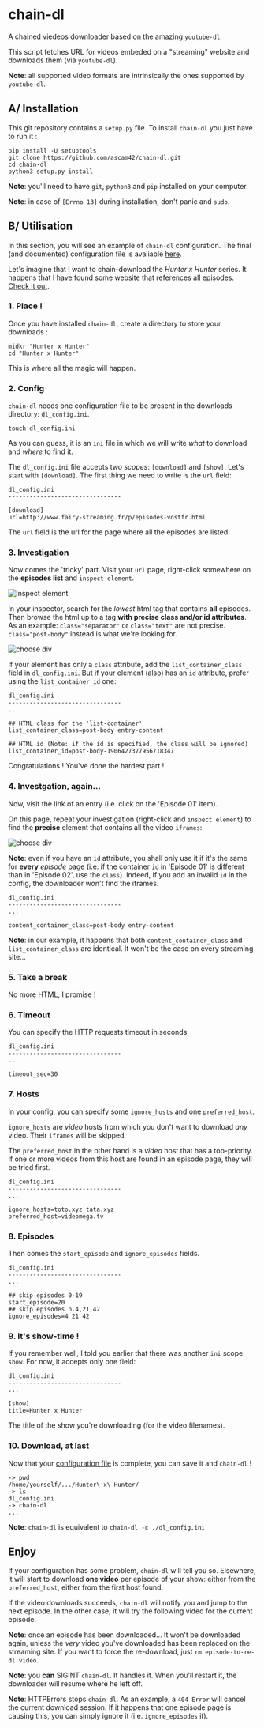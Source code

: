 chain-dl
============

A chained viedeos downloader based on the amazing `youtube-dl`.

This script fetches URL for videos embeded on a "streaming" website and downloads them (via `youtube-dl`).

**Note**: all supported video formats are intrinsically the ones supported by `youtube-dl`.





A/ Installation
------------

This git repository contains a `setup.py` file. To install `chain-dl` you just have to run it :

    pip install -U setuptools
    git clone https://github.com/ascam42/chain-dl.git
    cd chain-dl
    python3 setup.py install
    
**Note**: you'll need to have `git`, `python3` and `pip` installed on your computer.

**Note**: in case of `[Errno 13]` during installation, don't panic and `sudo`.





B/ Utilisation
-----------

In this section, you will see an example of `chain-dl` configuration. The final (and documented) configuration file is avaliable [here](https://github.com/ascam42/chain-dl/blob/master/chain_dl/dl_config.ini).

Let's imagine that I want to chain-download the *Hunter x Hunter* series. It happens that I have found some website that references all episodes. [Check it out](http://www.fairy-streaming.fr/p/episodes-vostfr.html).


### 1. Place !

Once you have installed `chain-dl`, create a directory to store your downloads :

    midkr "Hunter x Hunter"
    cd "Hunter x Hunter"

This is where all the magic will happen.


### 2. Config

`chain-dl` needs one configuration file to be present in the downloads directory: `dl_config.ini`.

    touch dl_config.ini


As you can guess, it is an `ini` file in which we will write *what* to download and *where* to find it.

The `dl_config.ini` file accepts two *scopes*: `[download]` and `[show]`. Let's start with `[download]`. The first thing we need to write is the `url` field:

    dl_config.ini
    --------------------------------
    
    [download]
    url=http://www.fairy-streaming.fr/p/episodes-vostfr.html

The `url` field is the url for the page where all the episodes are listed.

### 3. Investigation

Now comes the 'tricky' part. Visit your `url` page, right-click somewhere on the **episodes list** and `inspect element`.

![inspect element](https://github.com/ascam42/chain-dl/blob/master/misc/inspect_element.png)

In your inspector, search for the *lowest* html tag that contains **all** episodes. Then browse the html up to a tag **with precise class and/or id attributes**. As an example: `class="separator"` or `class="text"` are not precise. `class="post-body"` instead is what we're looking for.

![choose div](https://github.com/ascam42/chain-dl/blob/master/misc/choose_div.png)

If your element has only a `class` attribute, add the `list_container_class` field in `dl_config.ini`. But if your element (also) has an `id` attribute, prefer using the `list_container_id` one:

    dl_config.ini
    --------------------------------
    ...
    
    ## HTML class for the 'list-container'
    list_container_class=post-body entry-content
    
    ## HTML id (Note: if the id is specified, the class will be ignored)
    list_container_id=post-body-1906427377956718347

Congratulations ! You've done the hardest part !


### 4. Investgation, again...

Now, visit the link of an entry (i.e. click on the 'Episode 01' item).

On this page, repeat your investigation (right-click and `inspect element`) to find the **precise** element that contains all the video `iframes`:

![choose div](https://github.com/ascam42/chain-dl/blob/master/misc/choose_div_2.png)

**Note**: even if you have an `id` attribute, you shall only use it if it's the same for **every** *episode* page (i.e. if the container `id` in 'Episode 01' is different than in 'Episode 02', use the `class`). Indeed, if you add an invalid `id` in the config, the downloader won't find the iframes.

    dl_config.ini
    --------------------------------
    ...
    
    content_container_class=post-body entry-content

**Note**: in our example, it happens that both `content_container_class` and `list_container_class` are identical. It won't be the case on every streaming site...


### 5. Take a break

No more HTML, I promise !


### 6. Timeout

You can specify the HTTP requests timeout in seconds

    dl_config.ini
    --------------------------------
    ...
    
    timeout_sec=30


### 7. Hosts

In your config, you can specify some `ignore_hosts` and one `preferred_host`.

`ignore_hosts` are *video* hosts from which you don't want to download *any* video. Their `iframes` will be skipped.

The `preferred_host` in the other hand is a *video* host that has a top-priority. If one or more videos
 from this host are found in an episode page, they will be tried first.
 
    dl_config.ini
    --------------------------------
    ...
    
    ignore_hosts=toto.xyz tata.xyz
    preferred_host=videomega.tv
    
    
### 8. Episodes

Then comes the `start_episode` and `ignore_episodes` fields.

    dl_config.ini
    --------------------------------
    ...
    
    ## skip episodes 0-19
    start_episode=20
    ## skip episodes n.4,21,42
    ignore_episodes=4 21 42
    
    
### 9. It's show-time !

If you remember well, I told you earlier that there was another `ini` scope: `show`. For now, it accepts only one field:

    dl_config.ini
    --------------------------------
    ...
    
    [show]
    title=Hunter x Hunter
    
The title of the show you're downloading (for the video filenames).


### 10. Download, at last

Now that your [configuration file](https://github.com/ascam42/chain-dl/blob/master/chain_dl/dl_config.ini) is complete, you can save it and `chain-dl` !

    -> pwd
    /home/yourself/.../Hunter\ x\ Hunter/
    -> ls
    dl_config.ini
    -> chain-dl
    ...
    
**Note**: `chain-dl` is equivalent to `chain-dl -c ./dl_config.ini`



Enjoy
---------

If your configuration has some problem, `chain-dl` will tell you so. Elsewhere, it will start to download **one video** per episode of your show: either from the `preferred_host`, either from the first host found.

If the video downloads succeeds, `chain-dl` will notify you and jump to the next episode. In the other case, it will try the following video for the current episode.

**Note**: once an episode has been downloaded... It won't be downloaded again, unless the *very* video you've downloaded has been replaced on the streaming site. If you want to force the re-download, just `rm episode-to-re-dl.video`.

**Note**: you **can** SIGINT `chain-dl`. It handles it. When you'll restart it, the downloader will resume where he left off.

**Note**: HTTPErrors stops `chain-dl`. As an example, a `404 Error` will cancel the current download session. If it happens that one episode page is causing this, you can simply ignore it (i.e. `ignore_episodes` it).
    
    



